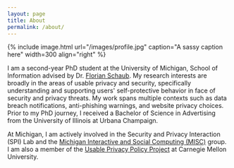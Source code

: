```yaml
---
layout: page
title: About
permalink: /about/
---
```


{% include image.html url="/images/profile.jpg" caption="A sassy caption here" width=300 align="right" %}

I am a second-year PhD student at the University of Michigan, School of Information advised by Dr. <a href="https://www.si.umich.edu/people/florian-schaub">Florian Schaub</a>. My research interests are broadly in the areas of usable privacy and security, specifically understanding and supporting users' self-protective behavior in face of security and privacy threats. My work spans multiple contexts such as data breach notifications, anti-phishing warnings, and website privacy choices. Prior to my PhD journey, I received a Bachelor of Science in Advertising from the University of Illinois at Urbana Champaign.

At Michigan, I am actively involved in the Security and Privacy Interaction (SPI) Lab and the <a href="https://www.usableprivacy.org/">Michigan Interactive and Social Computing (MISC)</a> group. I am also a member of the <a href="https://www.usableprivacy.org/">Usable Privacy Policy Project</a> at Carnegie Mellon University.
